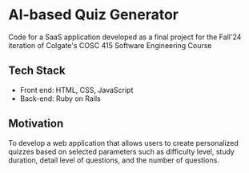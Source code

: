 # AI-based Quiz Generator
Code for a SaaS application developed as a final project for the Fall'24 iteration of Colgate's COSC 415 Software Engineering Course

## Tech Stack
* Front end: HTML, CSS, JavaScript
* Back-end: Ruby on Rails
## Motivation
To develop a web application that allows users to create personalized quizzes based on selected parameters such as difficulty level, study duration, detail level of questions, and the number of questions.
